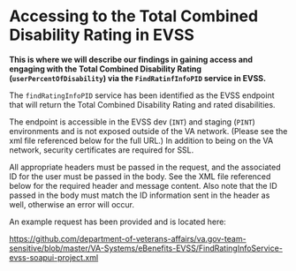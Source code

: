 # Accessing to the Total Combined Disability Rating in EVSS
**This is where we will describe our findings in gaining access and engaging with the Total Combined Disability Rating (`userPercentOfDisability`) via the `FindRatinfInfoPID` service in EVSS.**

The `findRatingInfoPID` service has been identified as the EVSS endpoint that will return the Total Combined Disability Rating and rated disabilities.

The endpoint is accessible in the EVSS dev (`INT`) and staging (`PINT`) environments and is not exposed outside of the VA network. (Please see the xml file referenced below for the full URL.) In addition to being on the VA network, security certificates are required for SSL.

All appropriate headers must be passed in the request, and the associated ID for the user must be passed in the body.  See the XML file referenced below for the required header and message content.  Also note that the ID passed in the body must match the ID information sent in the header as well, otherwise an error will occur.

An example request has been provided and is located here:  

https://github.com/department-of-veterans-affairs/va.gov-team-sensitive/blob/master/VA-Systems/eBenefits-EVSS/FindRatingInfoService-evss-soapui-project.xml
